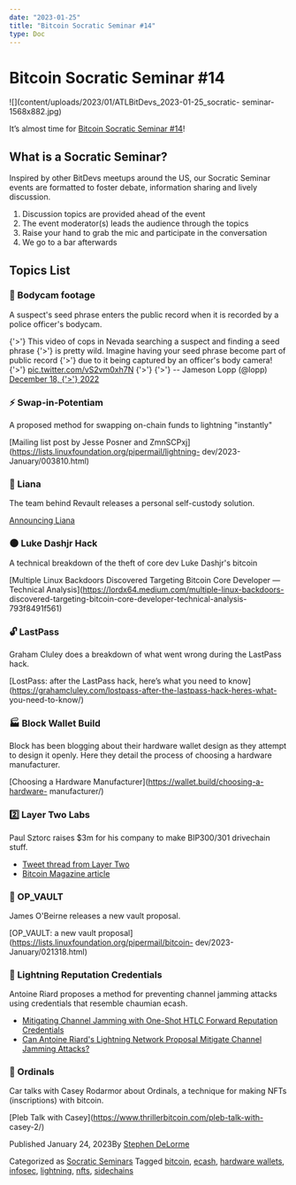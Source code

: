 ```yaml
---
date: "2023-01-25"
title: "Bitcoin Socratic Seminar #14"
type: Doc
---
```

# Bitcoin Socratic Seminar #14

![](content/uploads/2023/01/ATLBitDevs_2023-01-25_socratic-
seminar-1568x882.jpg)

It’s almost time for [Bitcoin Socratic Seminar
#14](https://www.meetup.com/atlantabitdevs/events/290298339/)!

## What is a Socratic Seminar?

Inspired by other BitDevs meetups around the US, our Socratic Seminar events
are formatted to foster debate, information sharing and lively discussion.

  1. Discussion topics are provided ahead of the event
  2. The event moderator(s) leads the audience through the topics
  3. Raise your hand to grab the mic and participate in the conversation
  4. We go to a bar afterwards

## Topics List

### 👮 Bodycam footage

A suspect's seed phrase enters the public record when it is recorded by a
police officer's bodycam.

{'>'} This video of cops in Nevada searching a suspect and finding a seed phrase
{'>'} is pretty wild. Imagine having your seed phrase become part of public record
{'>'} due to it being captured by an officer's body camera!
{'>'} [pic.twitter.com/vS2vm0xh7N](https://t.co/vS2vm0xh7N)
{'>'}
{'>'} -- Jameson Lopp (@lopp) [December 18,
{'>'} 2022](https://twitter.com/lopp/status/1604599964713328640?ref_src=twsrc%5Etfw)

### ⚡️ Swap-in-Potentiam

A proposed method for swapping on-chain funds to lightning "instantly"

[Mailing list post by Jesse Posner and
ZmnSCPxj](https://lists.linuxfoundation.org/pipermail/lightning-
dev/2023-January/003810.html)

### 🔑 Liana

The team behind Revault releases a personal self-custody solution.

[Announcing Liana](https://wizardsardine.com/blog/liana-announcement/)

### 🌑 Luke Dashjr Hack

A technical breakdown of the theft of core dev Luke Dashjr's bitcoin

[Multiple Linux Backdoors Discovered Targeting Bitcoin Core Developer —
Technical Analysis](https://lordx64.medium.com/multiple-linux-backdoors-
discovered-targeting-bitcoin-core-developer-technical-analysis-793f8491f561)

### 🔓 LastPass

Graham Cluley does a breakdown of what went wrong during the LastPass hack.

[LostPass: after the LastPass hack, here’s what you need to
know](https://grahamcluley.com/lostpass-after-the-lastpass-hack-heres-what-
you-need-to-know/)

### 🏭 Block Wallet Build

Block has been blogging about their hardware wallet design as they attempt to
design it openly. Here they detail the process of choosing a hardware
manufacturer.

[Choosing a Hardware Manufacturer](https://wallet.build/choosing-a-hardware-
manufacturer/)

### 2️⃣ Layer Two Labs

Paul Sztorc raises $3m for his company to make BIP300/301 drivechain stuff.

  * [Tweet thread from Layer Two](https://twitter.com/LayerTwoLabs/status/1605175842199416832)
  * [Bitcoin Magazine article](https://bitcoinmagazine.com/technical/bitcoin-company-layer-2-labs-raises-3m)

### 📧 OP_VAULT

James O'Beirne releases a new vault proposal.

[OP_VAULT: a new vault
proposal](https://lists.linuxfoundation.org/pipermail/bitcoin-
dev/2023-January/021318.html)

### 🪪 Lightning Reputation Credentials

Antoine Riard proposes a method for preventing channel jamming attacks using
credentials that resemble chaumian ecash.

  * [Mitigating Channel Jamming with One-Shot HTLC Forward Reputation Credentials](https://github.com/lightning/bolts/blob/80214c83190836c4f7699af9e8920769607f1a00/www-reputation-credentials-protocol.md)
  * [Can Antoine Riard's Lightning Network Proposal Mitigate Channel Jamming Attacks?](https://bitcoinmagazine.com/technical/proposal-to-stop-bitcoin-lightning-attacks)

### 💎 Ordinals

Car talks with Casey Rodarmor about Ordinals, a technique for making NFTs
(inscriptions) with bitcoin.

[Pleb Talk with Casey](https://www.thrillerbitcoin.com/pleb-talk-with-
casey-2/)

Published January 24, 2023By [Stephen DeLorme](author/stephen/index.html)

Categorized as [Socratic Seminars](category/socratic-seminars/index.html)
Tagged [bitcoin](tag/bitcoin/index.html), [ecash](tag/ecash/index.html),
[hardware wallets](tag/hardware-wallets/index.html),
[infosec](tag/infosec/index.html), [lightning](tag/lightning/index.html),
[nfts](tag/nfts/index.html), [sidechains](tag/sidechains/index.html)

#